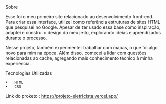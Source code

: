 Sobre

Esse foi o meu primeiro site relacionado ao desenvolvimento front-end. Para criar essa interface, utilizei como referência estruturas de sites HTML que pesquisei no Google. Apesar de ter usado essa base como inspiração, adaptei e construí o design do meu jeito, explorando ideias e aprendizados durante o processo.

Nesse projeto, também experimentei trabalhar com mapas, o que foi algo novo para mim na época. Além disso, comecei a lidar com questões relacionadas ao cache, agregando mais conhecimento técnico à minha experiência.

Tecnologias Utilizadas

	•	HTML
	•	CSS

Link do proketo :
https://projeto-eletricista.vercel.app/